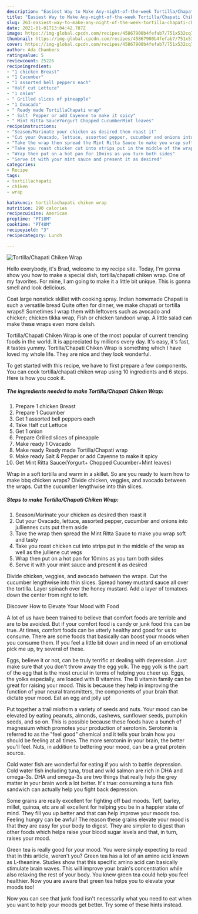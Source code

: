 ```yaml
---
description: "Easiest Way to Make Any-night-of-the-week Tortilla/Chapati Chiken Wrap"
title: "Easiest Way to Make Any-night-of-the-week Tortilla/Chapati Chiken Wrap"
slug: 263-easiest-way-to-make-any-night-of-the-week-tortilla-chapati-chiken-wrap
date: 2021-01-01T13:04:42.787Z
image: https://img-global.cpcdn.com/recipes/45867900b4fefab7/751x532cq70/tortillachapati-chiken-wrap-recipe-main-photo.jpg
thumbnail: https://img-global.cpcdn.com/recipes/45867900b4fefab7/751x532cq70/tortillachapati-chiken-wrap-recipe-main-photo.jpg
cover: https://img-global.cpcdn.com/recipes/45867900b4fefab7/751x532cq70/tortillachapati-chiken-wrap-recipe-main-photo.jpg
author: Ada Chambers
ratingvalue: 5
reviewcount: 25226
recipeingredient:
- "1 chicken Breast"
- "1 Cucumber"
- "1 assorted bell peppers each"
- "Half cut Lettuce"
- "1 onion"
- " Grilled slices of pineapple"
- "1 Ovacado"
- " Ready made TortillaChapati wrap"
- " Salt  Pepper or add Cayenne to make it spicy"
- " Mint Ritta SauceYorgurt Chopped CucumberMint leaves"
recipeinstructions:
- "Season/Marinate your chicken as desired then roast it"
- "Cut your Ovacado, lettuce, assorted pepper, cucumber and onions into julliennes cuts put them aside"
- "Take the wrap then spread the Mint Ritta Sauce to make you wrap soft and tasty"
- "Take you roast chicken cut into strips put in the middle of the wrap as well as the julliene cut vegs"
- "Wrap then put on a hot pan for 10mins as you turn both sides"
- "Serve it with your mint sauce and present it as desired"
categories:
- Recipe
tags:
- tortillachapati
- chiken
- wrap

katakunci: tortillachapati chiken wrap 
nutrition: 290 calories
recipecuisine: American
preptime: "PT18M"
cooktime: "PT48M"
recipeyield: "3"
recipecategory: Lunch

---
```



![Tortilla/Chapati Chiken Wrap](https://img-global.cpcdn.com/recipes/45867900b4fefab7/751x532cq70/tortillachapati-chiken-wrap-recipe-main-photo.jpg)

Hello everybody, it's Brad, welcome to my recipe site. Today, I'm gonna show you how to make a special dish, tortilla/chapati chiken wrap. One of my favorites. For mine, I am going to make it a little bit unique. This is gonna smell and look delicious.

Coat large nonstick skillet with cooking spray. Indian homemade Chapati is such a versatile bread Quite often for dinner, we make chapati or tortilla wraps!! Sometimes I wrap them with leftovers such as avocado and chicken; chicken tikka wrap, Fish or chicken tandoori wrap. A little salad can make these wraps even more delish.

Tortilla/Chapati Chiken Wrap is one of the most popular of current trending foods in the world. It is appreciated by millions every day. It's easy, it's fast, it tastes yummy. Tortilla/Chapati Chiken Wrap is something which I have loved my whole life. They are nice and they look wonderful.


To get started with this recipe, we have to first prepare a few components. You can cook tortilla/chapati chiken wrap using 10 ingredients and 6 steps. Here is how you cook it.

<!--inarticleads1-->

##### The ingredients needed to make Tortilla/Chapati Chiken Wrap:

1. Prepare 1 chicken Breast
1. Prepare 1 Cucumber
1. Get 1 assorted bell peppers each
1. Take Half cut Lettuce
1. Get 1 onion
1. Prepare  Grilled slices of pineapple
1. Make ready 1 Ovacado
1. Make ready  Ready made Tortilla/Chapati wrap
1. Make ready  Salt &amp; Pepper or add Cayenne to make it spicy
1. Get  Mint Ritta Sauce(Yorgurt+ Chopped Cucumber+Mint leaves)


Wrap in a soft tortilla and warm in a skillet. So are you ready to learn how to make bbq chicken wraps? Divide chicken, veggies, and avocado between the wraps. Cut the cucumber lengthwise into thin slices. 

<!--inarticleads2-->

##### Steps to make Tortilla/Chapati Chiken Wrap:

1. Season/Marinate your chicken as desired then roast it
1. Cut your Ovacado, lettuce, assorted pepper, cucumber and onions into julliennes cuts put them aside
1. Take the wrap then spread the Mint Ritta Sauce to make you wrap soft and tasty
1. Take you roast chicken cut into strips put in the middle of the wrap as well as the julliene cut vegs
1. Wrap then put on a hot pan for 10mins as you turn both sides
1. Serve it with your mint sauce and present it as desired


Divide chicken, veggies, and avocado between the wraps. Cut the cucumber lengthwise into thin slices. Spread honey mustard sauce all over the tortilla. Layer spinach over the honey mustard. Add a layer of tomatoes down the center from right to left. 

Discover How to Elevate Your Mood with Food


A lot of us have been trained to believe that comfort foods are terrible and are to be avoided. But if your comfort food is candy or junk food this can be true. At times, comfort foods can be utterly healthy and good for us to consume. There are some foods that basically can boost your moods when you consume them. If you feel a little bit down and in need of an emotional pick me up, try several of these.

Eggs, believe it or not, can be truly terrific at dealing with depression. Just make sure that you don't throw away the egg yolk. The egg yolk is the part of the egg that is the most crucial in terms of helping you cheer up. Eggs, the yolks especially, are loaded with B vitamins. The B vitamin family can be great for raising your mood. This is because they help in improving the function of your neural transmitters, the components of your brain that dictate your mood. Eat an egg and jolly up!

Put together a trail mixfrom a variety of seeds and nuts. Your mood can be elevated by eating peanuts, almonds, cashews, sunflower seeds, pumpkin seeds, and so on. This is possible because these foods have a bunch of magnesium which promotes your production of serotonin. Serotonin is referred to as the "feel good" chemical and it tells your brain how you should be feeling at all times. The more serotonin in your brain, the better you'll feel. Nuts, in addition to bettering your mood, can be a great protein source.

Cold water fish are wonderful for eating if you wish to battle depression. Cold water fish including tuna, trout and wild salmon are rich in DHA and omega-3s. DHA and omega-3s are two things that really help the grey matter in your brain work a lot better. It's true: consuming a tuna fish sandwich can actually help you fight back depression. 

Some grains are really excellent for fighting off bad moods. Teff, barley, millet, quinoa, etc are all excellent for helping you be in a happier state of mind. They fill you up better and that can help improve your moods too. Feeling hungry can be awful! The reason these grains elevate your mood is that they are easy for your body to digest. They are simpler to digest than other foods which helps raise your blood sugar levels and that, in turn, raises your mood.

Green tea is really good for your mood. You were simply expecting to read that in this article, weren't you? Green tea has a lot of an amino acid known as L-theanine. Studies show that this specific amino acid can basically stimulate brain waves. This will improve your brain's concentration while also relaxing the rest of your body. You knew green tea could help you feel healthier. Now you are aware that green tea helps you to elevate your moods too!

Now you can see that junk food isn't necessarily what you need to eat when you want to help your moods get better. Try  some  of  these  hints  instead.

